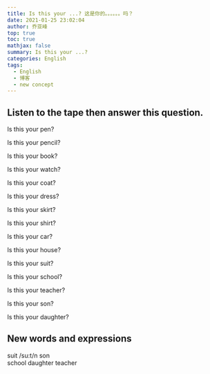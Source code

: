```yaml
---
title: Is this your ...? 这是你的。。。。。。吗？
date: 2021-01-25 23:02:04
author: 乔亚峰
top: true
toc: true
mathjax: false
summary: Is this your ...?
categories: English
tags:
  - English
  - 博客
  - new concept
---
```




## Listen to the tape then answer this question. 

Is this your pen?

Is this your pencil?

Is this your book?

Is this your watch?

Is this your coat?

Is this your dress?

Is this your skirt?

Is this your shirt?

Is this your car?

Is this your house?

Is this your suit?

Is this your school?

Is this your teacher?

Is this your son?

Is this your daughter?

## New words and expressions

suit /su:t/n  		son 	 
school	daughter
teacher	